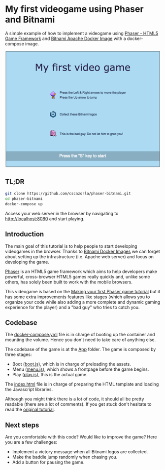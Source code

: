 # My first videogame using Phaser and Bitnami
A simple example of how to implement a videogame using [Phaser - HTML5 Game Framework](https://github.com/photonstorm/phaser) and [Bitnami Apache Docker Image](https://github.com/bitnami/bitnami-docker-apache) with a docker-compose image.

![A web browser showing our videogame implemented with Phaser](./my-first-video-game.png)

## TL;DR
```bash
git clone https://github.com/cscazorla/phaser-bitnami.git
cd phaser-bitnami
docker-compose up
```
Access your web server in the browser by navigating to [http://localhost:8080](http://localhost:8080/) and start playing.

## Introduction
The main goal of this tutorial is to help people to start developing videogames in the browser. Thanks to [Bitnami Docker Images](https://bitnami.com/docker) we can forget about setting up the infrastructure (i.e. Apache web server) and focus on developing the game.

[Phaser](http://phaser.io/) is an HTML5 game framework which aims to help developers make powerful, cross-browser HTML5 games really quickly and, unlike some others, has solely been built to work with the mobile browsers.

This videogame is based on the [Making your first Phaser game tutorial](http://phaser.io/tutorials/making-your-first-phaser-game) but it has some extra improvements features like stages (which allows you to organize your code while also adding a more complete and dynamic gaming experience for the player) and a "bad guy" who tries to catch you.

## Codebase
The [docker-compose.yml](./docker-compose.yml) file is in charge of booting up the container and mounting the volume. Hence you don't need to take care of anything else.

The codebase of the game is at the [App](.app/) folder. The game is composed by three stages:
- Boot ([boot.js](app/js/boot.js)), which is in charge of preloading the assets.
- Menu ([menu.js](app/js/menu.js)), which shows a frontpage before the game begins.
- Play ([play.js](app/js/play.js)), this is the actual game.

The [index.html](app/index.html) file is in charge of preparing the HTML template and loading the Javascript libraries.

Although you might think there is a lot of code, it should all be pretty readable (there are a lot of comments). If you get stuck don't hesitate to read the [original tutorial](http://phaser.io/tutorials/making-your-first-phaser-game).

## Next steps
Are you comfortable with this code? Would like to improve the game? Here you are a few challenges:
- Implement a victory message when all Bitnami logos are collected.
- Make the baddie jump randomly when chasing you.
- Add a button for pausing the game.
